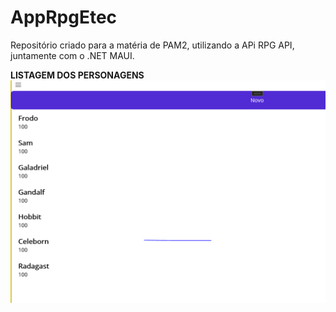# AppRpgEtec

Repositório criado para a matéria de PAM2, utilizando a APi RPG API, juntamente com o .NET MAUI.

**LISTAGEM DOS PERSONAGENS**
 ![Página Inicial](Imagens/listagem.PNG)